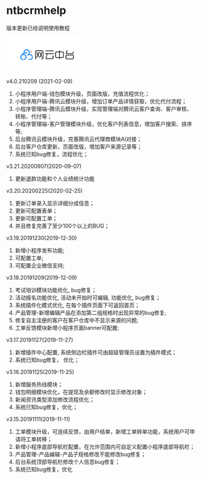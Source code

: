 # ntbcrmhelp
版本更新已经说明使用教程

![image](https://github.com/netbcloud/ntbcrmhelp/blob/main/images/ntb.jpg)

v4.0.210209 (2021-02-09)


1. 小程序用户端-钱包模块升级，页面改版，充值流程优化；
2. 小程序用户端-腾讯云模块升级，增加订单产品详情获取，优化代付流程；
3. 小程序管理端-腾讯云模块升级，实现管理端对腾讯云客户查询、客户审核、转账、代付等；
4. 小程序管理端-客户管理模块升级，优化客户列表信息，增加客户搜索、排序等;
5. 后台腾讯云模块升级，完善腾讯云代理商模块AI对接；
6. 后台客户仓库更新，页面改版，增加客户来源记录等；
7. 系统已知bug修复，流程优化；

v3.21.20200907(2020-09-07)


1. 更新退款功能和个人业绩统计功能

v3.20.20200225(2020-02-25)


1. 更新订单录入显示详细分成信息；
2. 更新可配置表单；
3. 更新可配置工单；
4. 并且修复完善了至少100个以上的BUG；

v3.19.20191230(2019-12-30)


1. 新增小程序发布功能;
2. 可配置工单;
3. 可配置企业微信支持;

v3.18.20191209(2019-12-09)


1. 考试培训模块功能优化, bug修复；
2. 活动报名功能优化, 活动未开始时可编辑, 功能优化, bug修复；
3. 系统插件化模式优化, 在每个插件页面下可返回首页；
4. 产品管理-新增编辑产品在添加第二组规格时出现异常的bug修复;
5. 修复自主注册的客户在客户仓库中不显示来源的问题;
6. 工单反馈模块新增小程序页面banner可配置;

v3.17.20191127(2019-11-27)


1. 新增插件中心配置, 系统侧边栏插件可由超级管理员设置为插件模式；
2. 系统已知bug修复， 优化；

v3.16.20191125(2019-11-25)


1. 新增服务热线模块；
2. 钱包明细模块优化，在提现及余额修改时显示修改对象；
3. 新闻资讯类型添加修改流程优化；
4. 系统已知bug修复，优化；

v3.15.20191111(2019-11-11)


1. 工单模块升级，可连续反馈，由用户结单，新增工单转单功能，系统用户可申请将工单转移；
2. 新增小程序底部导航栏配置，在允许范围内可自定义配置小程序底部导航栏；
3. 产品管理-产品编辑-产品子规格修改不能修改bug修复；
4. 后台系统顶部导航栏修改个人信息bug修复；
5. 系统已知bug修复，优化

